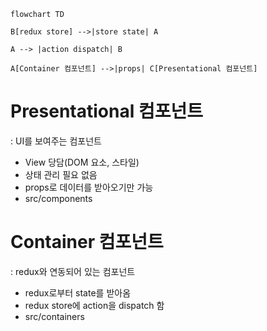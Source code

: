 ```mermaid
flowchart TD

B[redux store] -->|store state| A

A --> |action dispatch| B

A[Container 컴포넌트] -->|props| C[Presentational 컴포넌트]
```
# Presentational 컴포넌트
: UI를 보여주는 컴포넌트
- View 당담(DOM 요소, 스타일)
- 상태 관리 필요 없음
- props로 데이터를 받아오기만 가능
- src/components
# Container 컴포넌트
: redux와 연동되어 있는 컴포넌트
- redux로부터 state를 받아옴
- redux store에 action을 dispatch 함
- src/containers